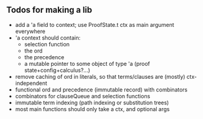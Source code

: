 ## Todos for making a lib

- add a 'a field to context; use ProofState.t ctx as main argument everywhere
- 'a context should contain:
    * selection function
    * the ord
    * the precedence 
    * a mutable pointer to some object of type 'a (proof state+config+calculus?...)
- remove caching of ord in literals, so that terms/clauses are (mostly) ctx-independent
- functional ord and precedence (immutable record) with combinators
- combinators for clauseQueue and selection functions
- immutable term indexing (path indexing or substitution trees)
- most main functions should only take a ctx, and optional args
